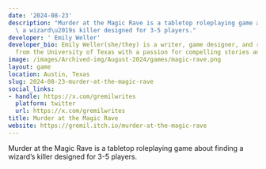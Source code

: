 ```yaml
---
date: '2024-08-23'
description: "Murder at the Magic Rave is a tabletop roleplaying game about finding\
  \ a wizard\u2019s killer designed for 3-5 players."
developer: ' Emily Weller'
developer_bio: Emily Weller(she/they) is a writer, game designer, and recent graduate
  from the University of Texas with a passion for compelling stories and clever mechanics.
image: /images/Archived-img/August-2024/games/magic-rave.png
layout: game
location: Austin, Texas
slug: 2024-08-23-murder-at-the-magic-rave
social_links:
- handle: https://x.com/gremilwrites
  platform: twitter
  url: https://x.com/gremilwrites
title: Murder at the Magic Rave
website: https://gremil.itch.io/murder-at-the-magic-rave
---
```


Murder at the Magic Rave is a tabletop roleplaying game about finding a wizard’s killer designed for 3-5 players.